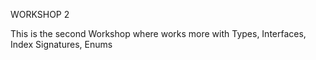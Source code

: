 WORKSHOP 2

This is the second Workshop where works more with Types, Interfaces, Index Signatures, Enums
